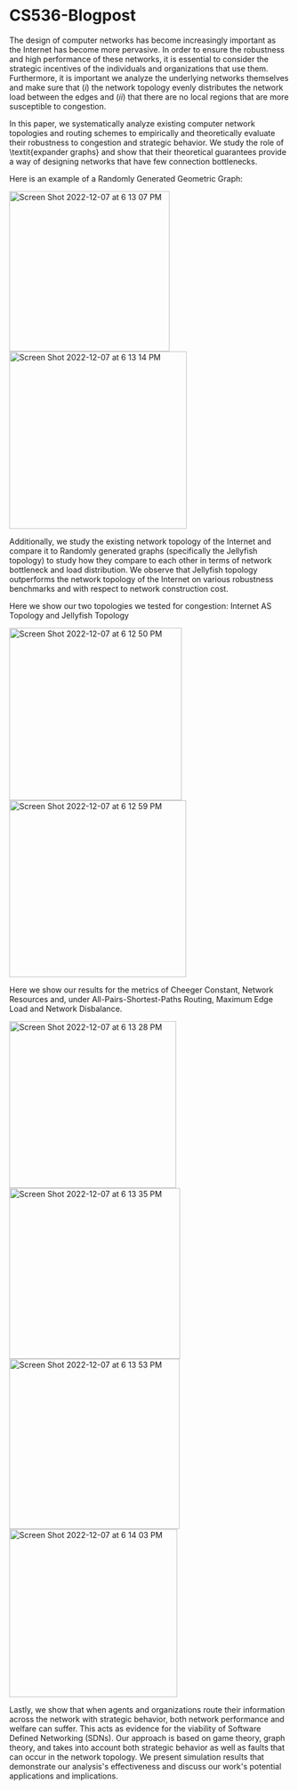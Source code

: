 # CS536-Blogpost
The design of computer networks has become increasingly important as the Internet has become more pervasive. In order to ensure the robustness and high performance of these networks, it is essential to consider the strategic incentives of the individuals and organizations that use them. Furthermore, it is important we analyze the underlying networks themselves and make sure that $(i)$ the network topology evenly distributes the network load between the edges and $(ii)$ that there are no local regions that are more susceptible to congestion.

In this paper, we systematically analyze existing computer network topologies and routing schemes to empirically and theoretically evaluate their robustness to congestion and strategic behavior. We study the role of \textit{expander graphs} and show that their theoretical guarantees provide a way of designing networks that have few connection bottlenecks. 

Here is an example of a Randomly Generated Geometric Graph:

<img width="288" alt="Screen Shot 2022-12-07 at 6 13 07 PM" src="https://user-images.githubusercontent.com/7903790/206318850-f9a04f30-fd72-4dfe-9415-31c01742c994.png">

<img width="319" alt="Screen Shot 2022-12-07 at 6 13 14 PM" src="https://user-images.githubusercontent.com/7903790/206318851-140ca828-8455-43ce-9f5e-7ce61ebd931b.png">



Additionally, we study the existing network topology of the Internet and compare it to Randomly generated graphs (specifically the Jellyfish topology) to study how they compare to each other in terms of network bottleneck and load distribution. We observe that Jellyfish topology outperforms the network topology of the Internet on various robustness benchmarks and with respect to network construction cost.

Here we show our two topologies we tested for congestion: Internet AS Topology and Jellyfish Topology

<img width="310" alt="Screen Shot 2022-12-07 at 6 12 50 PM" src="https://user-images.githubusercontent.com/7903790/206318847-cc8c36ef-9140-4c7a-81bb-889de39f1848.png">
<img width="318" alt="Screen Shot 2022-12-07 at 6 12 59 PM" src="https://user-images.githubusercontent.com/7903790/206318849-ec6a52e0-c0ee-4589-91db-57d206d3e465.png">

Here we show our results for the metrics of Cheeger Constant, Network Resources and, under All-Pairs-Shortest-Paths Routing, Maximum Edge Load and Network Disbalance.


<img width="300" alt="Screen Shot 2022-12-07 at 6 13 28 PM" src="https://user-images.githubusercontent.com/7903790/206318852-5f1c7258-a9b3-4f88-a21f-a111279e6843.png">
<img width="307" alt="Screen Shot 2022-12-07 at 6 13 35 PM" src="https://user-images.githubusercontent.com/7903790/206318854-d2ddd433-a5ea-465e-ad93-0fc7c4027ac2.png">
<img width="306" alt="Screen Shot 2022-12-07 at 6 13 53 PM" src="https://user-images.githubusercontent.com/7903790/206318855-509a9c17-a416-4d50-a114-ec867d2c1090.png">
<img width="302" alt="Screen Shot 2022-12-07 at 6 14 03 PM" src="https://user-images.githubusercontent.com/7903790/206318856-b9b4e222-da9f-455e-a64d-7b03f2a29f67.png">


Lastly, we show that when agents and organizations route their information across the network with strategic behavior, both network performance and welfare can suffer. This acts as evidence for the viability of Software Defined Networking (SDNs). Our approach is based on game theory, graph theory, and takes into account both strategic behavior as well as faults that can occur in the network topology. We present simulation results that demonstrate our analysis's effectiveness and discuss our work's potential applications and implications.






